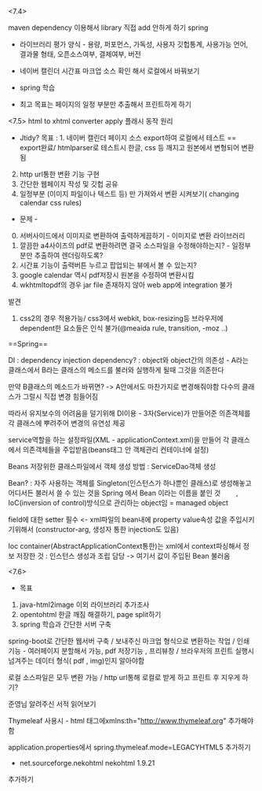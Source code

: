 <7.4>

maven dependency 이용해서 library 직접 add 안하게 하기
spring

- 라이브러리 평가 양식 - 
용량, 퍼포먼스, 가독성, 사용자 깃헙통계, 사용가능 언어, 결과물 형태, 오픈소스여부, 결제여부, 버전

- 네이버 캘린더 시간표 마크업 소스 확인 해서 로컬에서 바꿔보기
- spring 학습
- 최고 목표는 페이지의 일정 부분만 추출해서 프린트하게 하기

<7.5>
html to xhtml converter apply
플래시 동작 원리
- Jtidy?
목표 : 1. 네이버 캘린더 페이지 소스 export하여 로컬에서 테스트 == export완료/ htmlparser로 테스트시 한글, css 등 깨지고 원본에서 변형되어 변환됨
2. http url통한 변환 기능 구현
3. 간단한 웹페이지 작성 및 깃헙 공유
4. 일정부분 (이미지 파일이나 텍스트 등) 만 가져와서 변환 시켜보기( changing calendar css rules)

- 문제 -
0. 서버사이드에서 이미지로 변환하여 출력하게끔하기 - 이미지로 변환 라이브러리
1. 깔끔한 a4사이즈의 pdf로 변환하려면 결국 소스파일을 수정해야하는지? - 일정부분만 추출하여 렌더링하도록?
2. 시간표 기능이 출력버튼 누르고 팝업되는 뷰에서 볼 수 있는지?
3. google calendar 역시 pdf저장시 원본을 수정하여 변환시킴
4. wkhtmltopdf의 경우 jar file 존재하지 않아 web app에 integration 불가

발견
1. css2의 경우 적용가능/ css3에서 webkit, box-resizing등 브라우저에 dependent한 요소들은 인식 불가(@meaida rule, transition, -moz ..)

==Spring==

DI : dependency injection
dependency? : object와 object간의 의존성 - A라는 클래스에서 B라는 클래스의 메소드를 불러와 실행하게 될때 그것을 의존한다

만약 B클래스의 메소드가 바뀌면? -> A안에서도 마찬가지로 변경해줘야함 다수의 클래스가 그럴시 직접 변경 힘들어짐

따라서 유지보수의 어려움을 덜기위해 DI이용 - 3자(Service)가 만들어준 의존객체를 각 클래스에 뿌려주어 변경의 유연성 제공

service역할을 하는 설정파일(XML - applicationContext.xml)을 만들어 각 클래스에서 의존객체들을 주입받음(beans태그 안 객체관리 컨테이너에 설정)

Beans 저장위한 클래스파일에서 객체 생성 방법 : ServiceDao객체 생성

Bean? : 자주 사용하는 객체를 Singleton(인스턴스가 하나뿐인 클래스)로 생성해놓고 어디서든 불러서 쓸 수 있는 것을 Spring 에서 Bean 이라는 이름을 붙인 것
        , IoC(inversion of control)방식으로 관리하는 object임 = managed object

field에 대한 setter 필수 <- xml파일의 bean내에 property value속성 값을 주입시키기위해서 (constructor-arg, 생성자 통한 injection도 있음)

Ioc container(AbstractApplicationContext통한)는 xml에서 context파싱해서 정보 저장한 것 : 인스턴스 생성과 조립 담당 -> 여기서 값이 주입된 Bean 불러옴

<7.6>

- 목표
1. java-html2image 이외 라이브러리 추가조사
2. opentohtml 한글 깨짐 해결하기, page split하기
3. spring 학습과 간단한 서버 구축

spring-boot로 간단한 웹서버 구축 / 보내주신 마크업 형식으로 변환하는 작업 / 인쇄 기능 - 여러페이지 분할해서 가능,  pdf 저장기능 , 프리뷰창 / 브라우저의 프린트 실행시 넘겨주는 데이터 형식( pdf , img)인지 알아야함

로컬 소스파일은 모두 변환 가능 / http url통해 로컬로 받게 하고 프린트 후 지우게 하기?

준영님 알려주신 서적 읽어보기

Thymeleaf 사용시 - html 태그에xmlns:th="http://www.thymeleaf.org" 추가해야함

application.properties에서 spring.thymeleaf.mode=LEGACYHTML5 추가하기
+ <dependency>
			<groupId>net.sourceforge.nekohtml</groupId>
			<artifactId>nekohtml</artifactId>
			<version>1.9.21</version>
		</dependency>
추가하기



